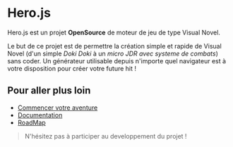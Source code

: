 # Hero.js

Hero.js est un projet **OpenSource** de moteur de jeu de type Visual Novel.

Le but de ce projet est de permettre la création simple et rapide de Visual Novel (d'un simple *Doki Doki* à un *micro JDR avec systeme de combats*) sans coder.
Un générateur utilisable depuis n'importe quel navigateur est à votre disposition pour créer votre future hit !

## Pour aller plus loin

* [Commencer votre aventure](https://arthurtakase.github.io/Heros.js/)
* [Documentation](https://icy-wind-398.notion.site/Hero-JS-6c884c055052481587b46b9a1422b7f8)
* [RoadMap](https://github.com/ArthurTakase/Heros.js/projects/2)

> N'hésitez pas à participer au developpement du projet !
